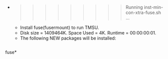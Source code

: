 * >>>>>>>>> Running inst-min-con-xtra-fuse.sh ...
  * Install fuse(fusermount) to run TMSU.
  * Disk size = 1409464K. Space Used = 4K. Runtime = 00:00:00:01.
  * The following NEW packages will be installed:
  ```bash
fuse*
  ```
